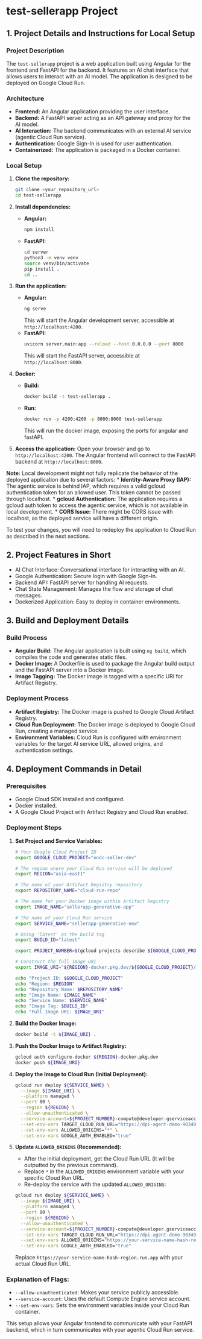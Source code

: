 # test-sellerapp Project

## 1. Project Details and Instructions for Local Setup

### Project Description
The `test-sellerapp` project is a web application built using Angular for the frontend and FastAPI for the backend. It features an AI chat interface that allows users to interact with an AI model. The application is designed to be deployed on Google Cloud Run.

### Architecture
*   **Frontend:** An Angular application providing the user interface.
*   **Backend:** A FastAPI server acting as an API gateway and proxy for the AI model.
*   **AI Interaction:** The backend communicates with an external AI service (agentic Cloud Run service).
*   **Authentication:** Google Sign-In is used for user authentication.
* **Containerized:** The application is packaged in a Docker container.

### Local Setup
1.  **Clone the repository:**
    ```bash
    git clone <your_repository_url>
    cd test-sellerapp
    ```
2.  **Install dependencies:**
    *   **Angular:**
        ```bash
        npm install
        ```
    *   **FastAPI:**
        ```bash
        cd server
        python3 -m venv venv
        source venv/bin/activate
        pip install .
        cd ..
        ```
3.  **Run the application:**
    *   **Angular:**
        ```bash
        ng serve
        ```
        This will start the Angular development server, accessible at `http://localhost:4200`.
    *   **FastAPI:**
        ```bash
        uvicorn server.main:app --reload --host 0.0.0.0 --port 8000
        ```
        This will start the FastAPI server, accessible at `http://localhost:8000`.
4. **Docker:**
    *   **Build:**
        ```bash
        docker build -t test-sellerapp .
        ```
    *   **Run:**
        ```bash
        docker run -p 4200:4200 -p 8000:8000 test-sellerapp
        ```
        This will run the docker image, exposing the ports for angular and fastAPI.

5.  **Access the application:**
    Open your browser and go to `http://localhost:4200`. The Angular frontend will connect to the FastAPI backend at `http://localhost:8000`.

**Note:** Local development might not fully replicate the behavior of the deployed application due to several factors:
    *   **Identity-Aware Proxy (IAP):** The agentic service is behind IAP, which requires a valid gcloud authentication token for an allowed user. This token cannot be passed through localhost.
    *   **gcloud Authentication:** The application requires a gcloud auth token to access the agentic service, which is not available in local development.
    * **CORS Issue:** There might be CORS issue with localhost, as the deployed service will have a different origin.

To test your changes, you will need to redeploy the application to Cloud Run as described in the next sections.

## 2. Project Features in Short

*   AI Chat Interface: Conversational interface for interacting with an AI.
*   Google Authentication: Secure login with Google Sign-In.
*   Backend API: FastAPI server for handling AI requests.
*   Chat State Management: Manages the flow and storage of chat messages.
*   Dockerized Application: Easy to deploy in container environments.

## 3. Build and Deployment Details

### Build Process
*   **Angular Build:** The Angular application is built using `ng build`, which compiles the code and generates static files.
*   **Docker Image:** A Dockerfile is used to package the Angular build output and the FastAPI server into a Docker image.
*   **Image Tagging:** The Docker image is tagged with a specific URI for Artifact Registry.

### Deployment Process
*   **Artifact Registry:** The Docker image is pushed to Google Cloud Artifact Registry.
*   **Cloud Run Deployment:** The Docker image is deployed to Google Cloud Run, creating a managed service.
*   **Environment Variables:** Cloud Run is configured with environment variables for the target AI service URL, allowed origins, and authentication settings.

## 4. Deployment Commands in Detail

### Prerequisites

*   Google Cloud SDK installed and configured.
*   Docker installed.
*   A Google Cloud Project with Artifact Registry and Cloud Run enabled.

### Deployment Steps

1.  **Set Project and Service Variables:**

    ```bash
    # Your Google Cloud Project ID
    export GOOGLE_CLOUD_PROJECT="ondc-seller-dev"

    # The region where your Cloud Run service will be deployed
    export REGION="asia-east1"

    # The name of your Artifact Registry repository
    export REPOSITORY_NAME="cloud-run-repo"

    # The name for your Docker image within Artifact Registry
    export IMAGE_NAME="sellerapp-generative-app"

    # The name of your Cloud Run service
    export SERVICE_NAME="sellerapp-generative-new"

    # Using 'latest' as the build tag
    export BUILD_ID="latest"

    export PROJECT_NUMBER=$(gcloud projects describe ${GOOGLE_CLOUD_PROJECT} --format="value(projectNumber)")

    # Construct the full image URI
    export IMAGE_URI="${REGION}-docker.pkg.dev/${GOOGLE_CLOUD_PROJECT}/${REPOSITORY_NAME}/${IMAGE_NAME}:${BUILD_ID}"

    echo "Project ID: $GOOGLE_CLOUD_PROJECT"
    echo "Region: $REGION"
    echo "Repository Name: $REPOSITORY_NAME"
    echo "Image Name: $IMAGE_NAME"
    echo "Service Name: $SERVICE_NAME"
    echo "Image Tag: $BUILD_ID"
    echo "Full Image URI: $IMAGE_URI"
    ```

2.  **Build the Docker Image:**

    ```bash
    docker build -t ${IMAGE_URI} .
    ```

3.  **Push the Docker Image to Artifact Registry:**

    ```bash
    gcloud auth configure-docker ${REGION}-docker.pkg.dev
    docker push ${IMAGE_URI}
    ```

4.  **Deploy the Image to Cloud Run (Initial Deployment):**

    ```bash
    gcloud run deploy ${SERVICE_NAME} \
      --image ${IMAGE_URI} \
      --platform managed \
      --port 80 \
      --region ${REGION} \
      --allow-unauthenticated \
      --service-account=${PROJECT_NUMBER}-compute@developer.gserviceaccount.com \
      --set-env-vars TARGET_CLOUD_RUN_URL="https://dpi-agent-demo-903496459467.asia-east1.run.app/chat" \
      --set-env-vars ALLOWED_ORIGINS="*" \
      --set-env-vars GOOGLE_AUTH_ENABLED="true"
    ```

5.  **Update `ALLOWED_ORIGINS` (Recommended):**

    *   After the initial deployment, get the Cloud Run URL (it will be outputted by the previous command).
    *   Replace `*` in the `ALLOWED_ORIGINS` environment variable with your specific Cloud Run URL.
    *   Re-deploy the service with the updated `ALLOWED_ORIGINS`:

    ```bash
    gcloud run deploy ${SERVICE_NAME} \
      --image ${IMAGE_URI} \
      --platform managed \
      --port 80 \
      --region ${REGION} \
      --allow-unauthenticated \
      --service-account=${PROJECT_NUMBER}-compute@developer.gserviceaccount.com \
      --set-env-vars TARGET_CLOUD_RUN_URL="https://dpi-agent-demo-903496459467.asia-east1.run.app/chat" \
      --set-env-vars ALLOWED_ORIGINS="https://your-service-name-hash-region.run.app" \
      --set-env-vars GOOGLE_AUTH_ENABLED="true"
    ```
    Replace `https://your-service-name-hash-region.run.app` with your actual Cloud Run URL.

### Explanation of Flags:

*   `--allow-unauthenticated`: Makes your service publicly accessible.
*   `--service-account`: Uses the default Compute Engine service account.
*   `--set-env-vars`: Sets the environment variables inside your Cloud Run container.

This setup allows your Angular frontend to communicate with your FastAPI backend, which in turn communicates with your agentic Cloud Run service.
